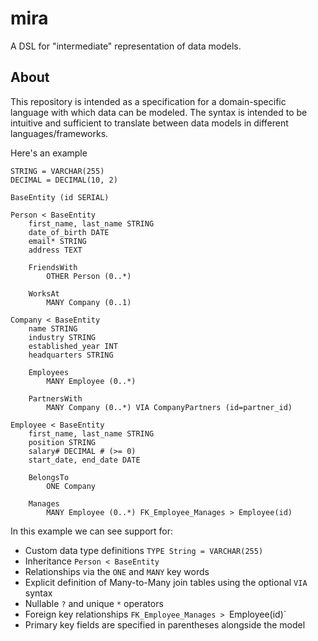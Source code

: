 # mira
A DSL for "intermediate" representation of data models.


## About
This repository is intended as a specification for a domain-specific language with which data can be modeled. The syntax is intended to be intuitive and sufficient to translate between data models in different languages/frameworks.

Here's an example
```
STRING = VARCHAR(255)
DECIMAL = DECIMAL(10, 2)

BaseEntity (id SERIAL)

Person < BaseEntity
    first_name, last_name STRING
    date_of_birth DATE
    email* STRING
    address TEXT
    
    FriendsWith
        OTHER Person (0..*)
    
    WorksAt
        MANY Company (0..1)
    
Company < BaseEntity
    name STRING
    industry STRING
    established_year INT
    headquarters STRING
    
    Employees
        MANY Employee (0..*)
    
    PartnersWith
        MANY Company (0..*) VIA CompanyPartners (id=partner_id)
    
Employee < BaseEntity
    first_name, last_name STRING
    position STRING
    salary# DECIMAL # (>= 0)
    start_date, end_date DATE
    
    BelongsTo
        ONE Company
    
    Manages
        MANY Employee (0..*) FK_Employee_Manages > Employee(id)
```

In this example we can see support for:
* Custom data type definitions ```TYPE String = VARCHAR(255)```
* Inheritance ```Person < BaseEntity```
* Relationships via the `ONE` and `MANY` key words
* Explicit definition of Many-to-Many join tables using the optional `VIA` syntax
* Nullable `?` and unique `*` operators
* Foreign key relationships `FK_Employee_Manages > `Employee(id)`
* Primary key fields are specified in parentheses alongside the model
